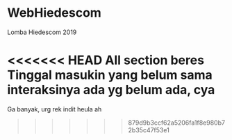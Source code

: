 # WebHiedescom
Lomba Hiedescom 2019

<<<<<<< HEAD
All section beres
Tinggal masukin yang belum sama interaksinya ada yg belum ada, cya
=======
Ga banyak, urg rek indit heula ah
>>>>>>> 879d9b3ccf62a5206fa1f8e980b72b35c47f53e1
